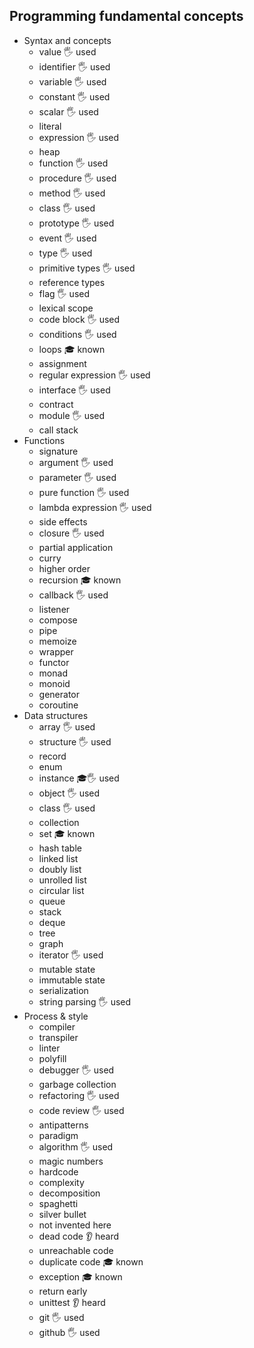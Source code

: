 ## Programming fundamental concepts

- Syntax and concepts
  - value 🖐️ used
  - identifier 🖐️ used
  - variable 🖐️ used
  - constant 🖐️ used
  - scalar 🖐️ used
  - literal
  - expression 🖐️ used
  - heap
  - function 🖐️ used
  - procedure 🖐️ used
  - method 🖐️ used
  - class 🖐️ used
  - prototype 🖐️ used
  - event 🖐️ used
  - type 🖐️ used
  - primitive types 🖐️ used
  - reference types
  - flag 🖐️ used
  - lexical scope
  - code block 🖐️ used
  - conditions 🖐️ used
  - loops 🎓 known
  - assignment
  - regular expression 🖐️ used
  - interface 🖐️ used
  - contract
  - module 🖐️ used
  - call stack
- Functions
  - signature
  - argument 🖐️ used
  - parameter 🖐️ used
  - pure function 🖐️ used
  - lambda expression 🖐️ used
  - side effects
  - closure 🖐️ used
  - partial application
  - curry
  - higher order
  - recursion 🎓 known
  - callback 🖐️ used
  - listener
  - compose
  - pipe
  - memoize
  - wrapper
  - functor
  - monad
  - monoid
  - generator 
  - coroutine
- Data structures
  - array 🖐️ used
  - structure 🖐️ used
  - record
  - enum
  - instance 🎓🖐️ used
  - object 🖐️ used
  - class 🖐️ used
  - collection
  - set 🎓 known
  - hash table
  - linked list
  - doubly list
  - unrolled list
  - circular list
  - queue
  - stack
  - deque
  - tree
  - graph
  - iterator 🖐️ used
  - mutable state
  - immutable state
  - serialization
  - string parsing 🖐️ used
- Process & style
  - compiler
  - transpiler
  - linter
  - polyfill
  - debugger 🖐️ used
  - garbage collection
  - refactoring 🖐️ used
  - code review 🖐️ used
  - antipatterns
  - paradigm
  - algorithm 🖐️ used
  - magic numbers
  - hardcode
  - complexity
  - decomposition
  - spaghetti
  - silver bullet
  - not invented here
  - dead code 👂 heard
  - unreachable code
  - duplicate code 🎓 known
  - exception 🎓 known
  - return early
  - unittest 👂 heard
  - git 🖐️ used
  - github 🖐️ used
